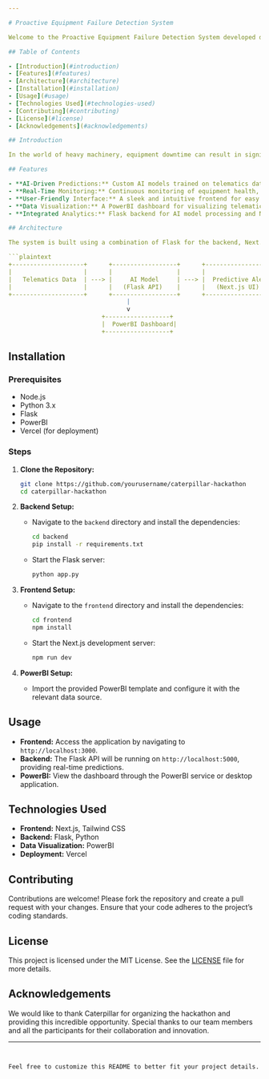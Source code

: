 ```yaml
---

# Proactive Equipment Failure Detection System

Welcome to the Proactive Equipment Failure Detection System developed during the Caterpillar Hackathon. This project aims to predict potential equipment failures using telematics data, allowing for timely maintenance and minimizing downtime.

## Table of Contents

- [Introduction](#introduction)
- [Features](#features)
- [Architecture](#architecture)
- [Installation](#installation)
- [Usage](#usage)
- [Technologies Used](#technologies-used)
- [Contributing](#contributing)
- [License](#license)
- [Acknowledgements](#acknowledgements)

## Introduction

In the world of heavy machinery, equipment downtime can result in significant financial losses. This project focuses on developing a predictive maintenance system using AI models to anticipate equipment failures. The system leverages telematics data to provide actionable insights, allowing for proactive maintenance and reducing the risk of unexpected breakdowns.

## Features

- **AI-Driven Predictions:** Custom AI models trained on telematics data to predict potential failures.
- **Real-Time Monitoring:** Continuous monitoring of equipment health, with immediate alerts for potential issues.
- **User-Friendly Interface:** A sleek and intuitive frontend for easy interaction with the system.
- **Data Visualization:** A PowerBI dashboard for visualizing telematics data and predictive analysis results.
- **Integrated Analytics:** Flask backend for AI model processing and Next.js frontend for real-time prediction display.

## Architecture

The system is built using a combination of Flask for the backend, Next.js for the frontend, and PowerBI for data visualization. The AI model is trained on historical telematics data, and the predictions are integrated into the frontend for real-time display.

```plaintext
+--------------------+      +------------------+      +--------------------+
|                    |      |                  |      |                    |
|   Telematics Data  | ---> |     AI Model     | ---> |  Predictive Alerts |
|                    |      |   (Flask API)    |      |   (Next.js UI)     |
+--------------------+      +------------------+      +--------------------+
                                 |
                                 v
                          +------------------+
                          |  PowerBI Dashboard|
                          +------------------+
```

## Installation

### Prerequisites

- Node.js
- Python 3.x
- Flask
- PowerBI
- Vercel (for deployment)

### Steps

1. **Clone the Repository:**

   ```bash
   git clone https://github.com/yourusername/caterpillar-hackathon
   cd caterpillar-hackathon
   ```

2. **Backend Setup:**

   - Navigate to the `backend` directory and install the dependencies:

     ```bash
     cd backend
     pip install -r requirements.txt
     ```

   - Start the Flask server:

     ```bash
     python app.py
     ```

3. **Frontend Setup:**

   - Navigate to the `frontend` directory and install the dependencies:

     ```bash
     cd frontend
     npm install
     ```

   - Start the Next.js development server:

     ```bash
     npm run dev
     ```

4. **PowerBI Setup:**

   - Import the provided PowerBI template and configure it with the relevant data source.

## Usage

- **Frontend:** Access the application by navigating to `http://localhost:3000`.
- **Backend:** The Flask API will be running on `http://localhost:5000`, providing real-time predictions.
- **PowerBI:** View the dashboard through the PowerBI service or desktop application.

## Technologies Used

- **Frontend:** Next.js, Tailwind CSS
- **Backend:** Flask, Python
- **Data Visualization:** PowerBI
- **Deployment:** Vercel

## Contributing

Contributions are welcome! Please fork the repository and create a pull request with your changes. Ensure that your code adheres to the project’s coding standards.

## License

This project is licensed under the MIT License. See the [LICENSE](LICENSE) file for more details.

## Acknowledgements

We would like to thank Caterpillar for organizing the hackathon and providing this incredible opportunity. Special thanks to our team members and all the participants for their collaboration and innovation.

---
```


Feel free to customize this README to better fit your project details.
